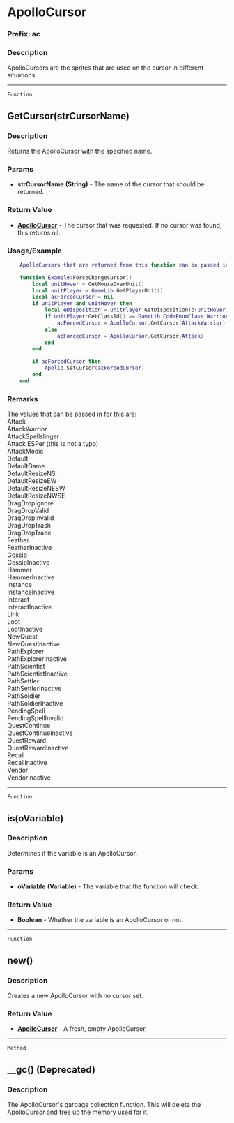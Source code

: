 ApolloCursor
============

### Prefix: ac

### Description

ApolloCursors are the sprites that are used on the cursor in different
situations.

------------------------------------------------------------------------

`Function`

GetCursor(strCursorName)
------------------------

### Description

Returns the ApolloCursor with the specified name.

### Params

-   **strCursorName** **(String)** - The name of the cursor that should
    be returned.

### Return Value

-   **[ApolloCursor](../Classes/ApolloCursor.md)** - The cursor that
    was requested. If no cursor was found, this returns nil.

### Usage/Example

```lua
    ApolloCursors that are returned from this function can be passed into Apollo.SetCursor() to change the window cursor.

    function Example:ForceChangeCursor()
        local unitHover = GetMouseOverUnit()
        local unitPlayer = GameLib.GetPlayerUnit()
        local acForcedCursor = nil
        if unitPlayer and unitHover then
            local eDisposition = unitPlayer:GetDispositionTo(unitHover)
            if unitPlayer:GetClassId() == GameLib.CodeEnumClass.Warrior and eDisposition == Unit.CodeEnumDisposition.Hostile or eDisposition == Unit.CodeEnumDisposition.Neutral then
                acForcedCursor = ApolloCursor.GetCursor(AttackWarrior)
            else
                acForcedCursor = ApolloCursor.GetCursor(Attack)
            end
        end

        if acForcedCursor then
            Apollo.SetCursor(acForcedCursor)
        end
    end
```

### Remarks

The values that can be passed in for this are:\
Attack\
AttackWarrior\
AttackSpellslinger\
Attack ESPer (this is not a typo)\
AttackMedic\
Default\
DefaultGame\
DefaultResizeNS\
DefaultResizeEW\
DefaultResizeNESW\
DefaultResizeNWSE\
DragDropIgnore\
DragDropValid\
DragDropInvalid\
DragDropTrash\
DragDropTrade\
Feather\
FeatherInactive\
Gossip\
GossipInactive\
Hammer\
HammerInactive\
Instance\
InstanceInactive\
Interact\
InteractInactive\
Link\
Loot\
LootInactive\
NewQuest\
NewQuestInactive\
PathExplorer\
PathExplorerInactive\
PathScientist\
PathScientistInactive\
PathSettler\
PathSettlerInactive\
PathSoldier\
PathSoldierInactive\
PendingSpell\
PendingSpellInvalid\
QuestContinue\
QuestContinueInactive\
QuestReward\
QuestRewardInactive\
Recall\
RecallInactive\
Vendor\
VendorInactive

------------------------------------------------------------------------

`Function`

is(oVariable)
-------------

### Description

Determines if the variable is an ApolloCursor.

### Params

-   **oVariable** **(Variable)** - The variable that the function will
    check.

### Return Value

-   **Boolean** - Whether the variable is an ApolloCursor or not.

------------------------------------------------------------------------

`Function`

new()
-----

### Description

Creates a new ApolloCursor with no cursor set.

### Return Value

-   **[ApolloCursor](../Classes/ApolloCursor.md)** - A fresh, empty
    ApolloCursor.

------------------------------------------------------------------------

`Method`

\_\_gc() (Deprecated)
---------------------

### Description

The ApolloCursor's garbage collection function. This will delete the
ApolloCursor and free up the memory used for it.
